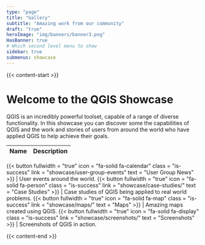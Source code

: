 ```yaml
---
type: "page"
title: "Gallery"
subtitle: "Amazing work from our community"
draft: "true"
heroImage: "img/banners/banner3.png"
HasBanner: true
# Which second level menu to show
sidebar: true
submenus: showcase
---
```


{{< content-start >}}

# Welcome to the QGIS Showcase

QGIS is an incredibly powerful toolset, capable of a range of diverse functionality. In this showcase you can discover some the capabilities of QGIS and the work and stories of users from around the world who have applied QGIS to help achieve their goals.

| Name | Description |
| ---- | ----------- |
{{< button
fullwidth = "true"
icon = "fa-solid fa-calendar"
class = "is-success"
link = "showcase/user-group-events"
text = "User Group News" >}} | User events around the world.
{{< button
fullwidth = "true"
icon = "fa-solid fa-person"
class = "is-success"
link = "showcase/case-studies/"
text = "Case Studies" >}} | Case studies of QGIS being applied to real world problems.
{{< button
fullwidth = "true"
icon = "fa-solid fa-map"
class = "is-success"
link = "showcase/maps/"
text = "Maps" >}} | Amazing maps created using QGIS.
{{< button
fullwidth = "true"
icon = "fa-solid fa-display"
class = "is-success"
link = "showcase/screenshots/"
text = "Screenshots" >}} | Screenshots of QGIS in action.



{{< content-end >}}